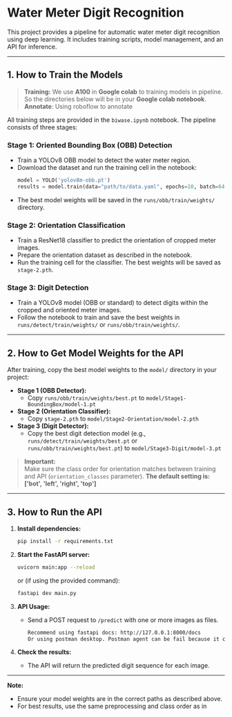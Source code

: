 # Water Meter Digit Recognition

This project provides a pipeline for automatic water meter digit recognition using deep learning. It includes training scripts, model management, and an API for inference.

---

## 1. How to Train the Models
> **Training:**  We use **A100** in **Google colab** to training models in pipeline. So the directories below will be in your **Google colab notebook**. \
> **Annotate**: Using roboflow to annotate

All training steps are provided in the `biwase.ipynb` notebook. The pipeline consists of three stages:

### Stage 1: Oriented Bounding Box (OBB) Detection
- Train a YOLOv8 OBB model to detect the water meter region.
- Download the dataset and run the training cell in the notebook:
  ```python
  model = YOLO('yolov8m-obb.pt')
  results = model.train(data="path/to/data.yaml", epochs=10, batch=64, imgsz=640, single_cls=True)
  ```
- The best model weights will be saved in the `runs/obb/train/weights/` directory.

### Stage 2: Orientation Classification
- Train a ResNet18 classifier to predict the orientation of cropped meter images.
- Prepare the orientation dataset as described in the notebook.
- Run the training cell for the classifier. The best weights will be saved as `stage-2.pth`.

### Stage 3: Digit Detection
- Train a YOLOv8 model (OBB or standard) to detect digits within the cropped and oriented meter images.
- Follow the notebook to train and save the best weights in `runs/detect/train/weights/` or `runs/obb/train/weights/`.

---

## 2. How to Get Model Weights for the API

After training, copy the best model weights to the `model/` directory in your project:

- **Stage 1 (OBB Detector):**
  - Copy `runs/obb/train/weights/best.pt` to `model/Stage1-BoundingBox/model-1.pt`
- **Stage 2 (Orientation Classifier):**
  - Copy `stage-2.pth` to `model/Stage2-Orientation/model-2.pth`
- **Stage 3 (Digit Detector):**
  - Copy the best digit detection model (e.g., `runs/detect/train/weights/best.pt` or `runs/obb/train/weights/best.pt`) to `model/Stage3-Digit/model-3.pt`

> **Important:**  
> Make sure the class order for orientation matches between training and API (`orientation_classes` parameter).
> **The default setting is: ['bot', 'left', 'right', 'top']**
---

## 3. How to Run the API

1. **Install dependencies:**
   ```bash
   pip install -r requirements.txt
   ```

2. **Start the FastAPI server:**
   ```bash
   uvicorn main:app --reload
   ```
   or (if using the provided command):
   ```bash
   fastapi dev main.py
   ```

3. **API Usage:**
   - Send a POST request to `/predict` with one or more images as files.
     ```bash
     Recommend using fastapi docs: http://127.0.0.1:8000/docs 
     Or using postman desktop. Postman agent can be fail because it can not send your right local data format.
     ```

4. **Check the results:**
   - The API will return the predicted digit sequence for each image.

---

**Note:**  
- Ensure your model weights are in the correct paths as described above.
- For best results, use the same preprocessing and class order as in